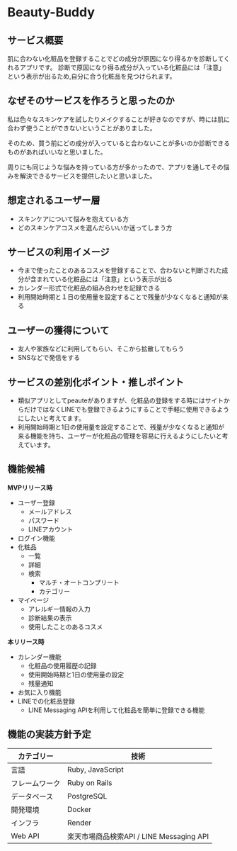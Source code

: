 # Beauty-Buddy
## サービス概要
肌に合わない化粧品を登録することでどの成分が原因になり得るかを診断してくれるアプリです。
診断で原因になり得る成分が入っている化粧品には「注意」という表示が出るため,自分に合う化粧品を見つけられます。

## なぜそのサービスを作ろうと思ったのか

私は色々なスキンケアを試したりメイクすることが好きなのですが、時には肌に合わず使うことができないということがありました。

そのため、買う前にどの成分が入っていると合わないことが多いのか診断できるものがあればいいなと思いました。

周りにも同じような悩みを持っている方が多かったので、アプリを通してその悩みを解決できるサービスを提供したいと思いました。

## 想定されるユーザー層

- スキンケアについて悩みを抱えている方
- どのスキンケアコスメを選んだらいいか迷ってしまう方

## **サービスの利用イメージ**

- 今まで使ったことのあるコスメを登録することで、合わないと判断された成分が含まれている化粧品には「注意」という表示が出る
- カレンダー形式で化粧品の組み合わせを記録できる
- 利用開始時期と１日の使用量を設定することで残量が少なくなると通知が来る

## **ユーザーの獲得について**

- 友人や家族などに利用してもらい、そこから拡散してもらう
- SNSなどで発信をする

## **サービスの差別化ポイント・推しポイント**

- 類似アプリとしてpeauteがありますが、化粧品の登録をする時にはサイトからだけではなくLINEでも登録できるようにすることで手軽に使用できるようにしたいと考えてます。
- 利用開始時期と1日の使用量を設定することで、残量が少なくなると通知が来る機能を持ち、ユーザーが化粧品の管理を容易に行えるようにしたいと考えています。

## **機能候補**

**MVPリリース時**

- ユーザー登録
    - メールアドレス
    - パスワード
    - LINEアカウント
- ログイン機能
- 化粧品
    - 一覧
    - 詳細
    - 検索
        - マルチ・オートコンプリート
        - カテゴリー
- マイページ
    - アレルギー情報の入力
    - 診断結果の表示
    - 使用したことのあるコスメ

**本リリース時**

- カレンダー機能
    - 化粧品の使用履歴の記録
    - 使用開始時期と1日の使用量の設定
    - 残量通知
- お気に入り機能
- LINEでの化粧品登録
    - LINE Messaging APIを利用して化粧品を簡単に登録できる機能

## **機能の実装方針予定**
|カテゴリー|技術|
| ----|----|
|言語|Ruby, JavaScript|
|フレームワーク|Ruby on Rails|
|データベース|PostgreSQL|
|開発環境|Docker|
|インフラ|Render|
|Web API|楽天市場商品検索API / LINE Messaging API|

